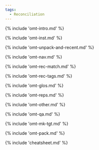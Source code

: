 ```yaml
---
tags:
  - Reconciliation
---
```


<!-- # Reconciliation -->

<!-- section: omegat intro -->
{% include 'omt-intro.md' %}

<!-- section: installation and customization -->
{% include 'omt-inst.md' %}

<!-- section: installation and customization -->
{% include 'omt-unpack-and-recent.md' %}

<!-- section: navigation -->
{% include 'omt-nav.md' %}

<!-- section: fuzzy matches (rec) -->
{% include 'omt-rec-match.md' %}

<!-- section: tags (rec) -->
{% include 'omt-rec-tags.md' %}

<!-- section: glossary -->
{% include 'omt-glos.md' %}

<!-- section: repetitions -->
{% include 'omt-reps.md' %}

<!-- section: other useful -->
{% include 'omt-other.md' %}

<!-- section: qa -->
{% include 'omt-qa.md' %}

<!-- section: mk tgt -->
{% include 'omt-mk-tgt.md' %}

<!-- section: mk tgt -->
{% include 'omt-pack.md' %}

<!-- section: repetitions -->
{% include 'cheatsheet.md' %}

